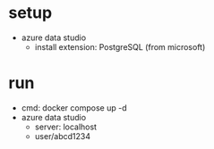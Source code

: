 # setup
- azure data studio
  - install extension: PostgreSQL (from microsoft)

# run
- cmd: docker compose up -d
- azure data studio
  - server: localhost
  - user/abcd1234
